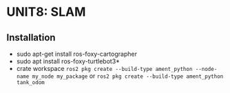 # UNIT8: SLAM
## Installation
- sudo apt-get install ros-foxy-cartographer
- sudo apt install ros-foxy-turtlebot3*
- crate workspace ``ros2 pkg create --build-type ament_python --node-name my_node my_package`` or ``ros2 pkg create --build-type ament_python tank_odom``

